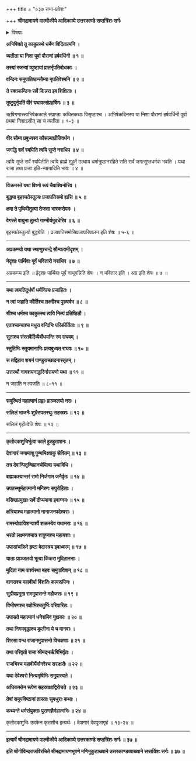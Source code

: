 +++
title = "०३७ सभा-प्रवेशः"

+++
**श्रीमद्रामायणे वाल्मीकीये आदिकाव्ये उत्तरकाण्डे सप्तत्रिंशः सर्गः**

<details><summary>विषयाः</summary>

श्रीरामेणागस्त्यादि-निर्गमानन्तरं  
सुखेन तद्-रात्रि-यापन-पूर्वकं  
प्रभाते भरतादिभिः सह-पौर-प्रधानाधिष्ठित-सभा-प्रवेशः ॥ १ ॥
</details>

**अभिषिक्ते तु काकुत्स्थे धर्मेण विदितात्मनि ।**

**व्यतीता या निशा पूर्वा पौराणां हर्षवर्धिनी ॥ १ ॥**

**तस्यां रजन्यां व्युष्टायां प्रातर्नृपतिबोधकाः ।**

**वन्दिनः समुपातिष्ठन्सौम्या नृपतिवेश्मनि ॥ २ ॥**

**ते रक्तकण्ठिनः सर्वे किन्नरा इव शिक्षिताः ।**

**तुष्टुवुर्नृपतिं वीरं यथावत्संप्रहर्षिणः ॥ ३ ॥**

ऋषिगणास्त्वभिषेककाले संप्राप्ताः कथितकथाः विसृष्टाश्च । अभिषेकदिनस्य या निशा पौराणां हर्षवर्धिनी पूर्वा प्रथमा निशाऽसीत् सा च व्यतीता ॥ १-३ ॥

****

**वीर सौम्य प्रबुध्यस्व कौसल्याप्रीतिवर्धन ।**

**जगद्धि सर्वं स्वपिति त्वयि सुप्ते नराधिप ॥ ४ ॥**

त्वयि सुप्ते सर्वं स्वपितीति त्वयि ब्राह्मे मुहूर्ते उत्थाय धर्मानुष्ठानरहिते सति सर्वं जगत्सुप्तधर्मकं भवति । यथा राजा तथा प्रजाः इति-न्यायादिति भावः ॥ ४ ॥

****

**विक्रमस्ते यथा विष्णो रूपं चैवाश्विनोरिव ।**

**बुद्ध्या बृहस्पतेस्तुल्यः प्रजापतिसमो ह्यसि ॥ ५ ॥**

**क्षमा ते पृथिवीतुल्या तेजसा भास्करोपमः ।**

**वेगस्ते वायुना तुल्यो गाम्भीर्यमुदधेरिव ॥ ६ ॥**

बृहस्पतेस्तुल्यो बुद्ध्येति । प्रजापतिसमोसिप्रजापरिपालन इति शेषः ॥ ५-६ ॥

****

**अप्रकम्प्यो यथा स्थाणुश्चन्द्रे सौम्यत्वमीदृशम् ।**

**नेदृशाः पार्थिवाः पूर्वं भवितारो नराधिप ॥ ७ ॥**

अप्रकम्प्य इति ॥ ईदृशाः पार्थिवाः पूर्वं नाभूवन्निति शेषः । न भवितार इति । अग्र इति शेषः ॥ ७ ॥

****

**यथा त्वमतिदुर्धर्षो धर्मनित्यः प्रजाहितः ।**

**न त्वां जहाति कीर्तिश्च लक्ष्मीश्च पुरुषर्षभ ॥ ८ ॥**

**श्रीश्च धर्मश्च काकुत्स्थ त्वयि नित्यं प्रतिष्ठितौ ।**

**एताश्चान्याश्च मधुरा वन्दिभिः परिकीर्तिताः ॥ ९ ॥**

**सुताश्च संस्तवैर्दिव्यैर्बोधयन्ति स्म राघवम् ।**

**स्तुतिभिः स्तूयमानाभिः प्रत्यबुध्यत राघवः ॥ १० ॥**

**स तद्विहाय शयनं पाण्डुराच्छादनास्तृतम् ।**

**उत्तस्थौ नागशयनाद्धरिर्नारायणो यथा ॥ ११ ॥**

न जहाति न त्यजति ॥ ८-११ ॥

****

**समुत्थितं महात्मानं प्रह्वाः प्राञ्जलयो नराः ।**

**सलिलं भाजनैः शुभ्रैरुपतस्थुः सहस्रशः ॥ १२ ॥**

सलिलं गृहीत्वेति शेषः ॥ १२ ॥

****

**कृतोदकशुचिर्भूत्वा काले हुतहुताशनः ।**

**देवागारं जगामाशु पुण्यमिक्ष्वाकु सेवितम् ॥ १३ ॥**

**तत्र देवान्पितृन्विप्रानर्चयित्वा यथाविधि ।**

**बाह्यकक्ष्यान्तरं रामो निर्जगाम जनैर्वृतः ॥ १४ ॥**

**उपतस्थुर्महात्मानो मन्त्रिणः सपुरोहिताः ।**

**वसिष्ठप्रमुखाः सर्वे दीप्यमाना इवाग्नयः ॥ १५ ॥**

**क्षत्रियाश्च महात्मानो नानाजनपदेश्वराः ।**

**रामस्योपाविशन्पार्श्वे शक्रस्येव यथामराः ॥ १६ ॥**

**भरतो लक्ष्मणश्चात्र शत्रुघ्नश्च महायशाः ।**

**उपासांचक्रिरे हृष्टा वेदास्त्रय इवाध्वरम् ॥ १७ ॥**

**याताः प्राञ्जलयो भूत्वा किंकरा मुदिताननाः ।**

**मुदिता नाम पार्श्वस्था बहवः समुपाविशन् ॥ १८ ॥**

**वानराश्च महावीर्या विंशतिः कामरूपिणः ।**

**सुग्रीवप्रमुख राममुपासन्ते महौजसः ॥ १९ ॥**

**विभीषणश्च रक्षोभिश्चतुर्भिः परिवारितः ।**

**उपासते महात्मानं धनेशमिव गुह्यकाः ॥ २० ॥**

**तथा निगमवृद्धाश्च कुलीना ये च मानवाः ।**

**शिरसा वन्ध राजानमुपासन्ते विचक्षणाः ॥ २१ ॥**

**तथा परिवृतो राजा श्रीमद्भर्ऋषिभिर्वृतः ।**

**राजभिश्च महावीर्यैर्वानरैश्च सराक्षसैः ॥ २२ ॥**

**यथा देवेश्वरो नित्यमृषिभिः समुपास्यते ।**

**अधिकस्तेन रूपेण सहस्राक्षाद्विरोचते ॥ २३ ॥**

**तेषां समुपविष्टानां तास्ताः सुमधुराः कथाः ।**

**कथ्यन्ते धर्मसंयुक्ताः पुराणज्ञैर्महात्मभिः ॥ २४ ॥**

कृतोदकशुचिः उदकेन कृतशौच इत्यर्थः । देवागारं देवपूजागृहं ॥ १३-२४ ॥

****

**इत्यार्षे श्रीमद्रामायणे वाल्मीकीये आदिकाव्ये उत्तरकाण्डे सप्तत्रिंशः सर्गः ॥ ३७ ॥**

**इति श्रीगोविन्दराजविरचिते श्रीमद्रामायणभूषणे मणिमुकुटाख्याने उत्तरकाण्डव्याख्याने सप्तत्रिंशः सर्गः ॥ ३७ ॥**
